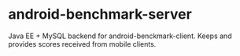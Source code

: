# android-benchmark-server
Java EE + MySQL backend for android-benckmark-client. Keeps and provides scores received from mobile clients.
